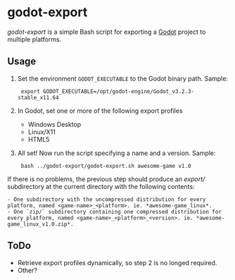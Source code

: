# godot-export

*godot-export* is a simple Bash script for exporting a [Godot](https://godotengine.org/) project to multiple platforms.

## Usage

1. Set the environment `GODOT_EXECUTABLE` to the Godot binary path. Sample:

        export GODOT_EXECUTABLE=/opt/godot-engine/Godot_v3.2.3-stable_x11.64

2. In Godot, set one or more of the following export profiles

    - Windows Desktop
    - Linux/X11
    - HTML5

3. All set! Now run the script specifying a name and a version. Sample:

        bash ../godot-export/godot-export.sh awesome-game v1.0

If there is no problems, the previous step should produce an *export/* subdirectory at the current directory with the following contents:

    - One subdirectory with the uncompressed distribution for every platform, named <game-name>_<platform>. ie. *awesome-game_linux*.
    - One `zip/` subdirectory containing one compressed distribution for every platform, named <game-name>_<platform>_<version>. ie. *awesome-game_linux_v1.0.zip*.

## ToDo

- Retrieve export profiles dynamically, so step 2 is no longed required.
- Other?

